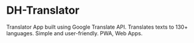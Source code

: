 # DH-Translator
Translator App built using Google Translate API. Translates texts to 130+ languages. Simple and user-friendly. PWA, Web Apps.
